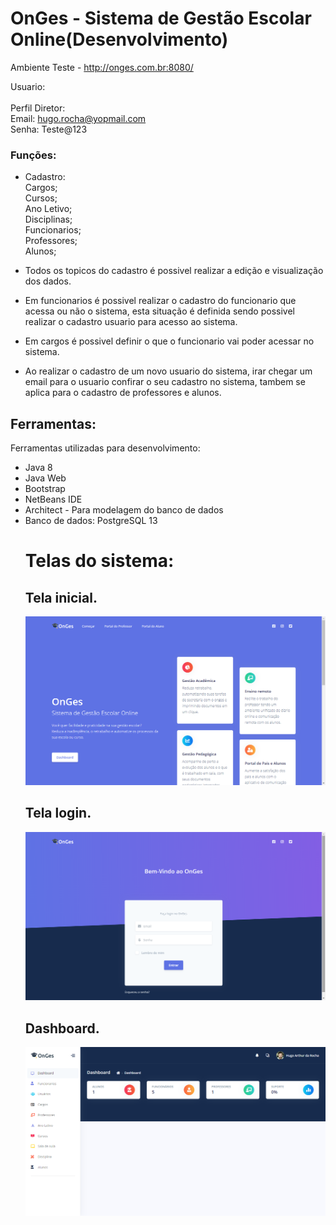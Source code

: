 # OnGes - Sistema de Gestão Escolar Online(Desenvolvimento)

Ambiente Teste - http://onges.com.br:8080/

Usuario:<br>
<br>
Perfil Diretor:<br>
Email: hugo.rocha@yopmail.com<br>
Senha: Teste@123<br>

### Funções:

- Cadastro:<br>
    Cargos;<br>
    Cursos;<br>
    Ano Letivo;<br>
    Disciplinas;<br>
    Funcionarios;<br>
    Professores;<br>
    Alunos;<br>

- Todos os topicos do cadastro é possivel realizar a edição e visualização dos dados.
- Em funcionarios é possivel realizar o cadastro do funcionario que acessa ou não o sistema, esta situação é definida sendo possivel realizar o cadastro usuario para acesso ao sistema.
- Em cargos é possivel definir o que o funcionario vai poder acessar no sistema.
- Ao realizar o cadastro de um novo usuario do sistema, irar chegar um email para o usuario confirar o seu cadastro no sistema, tambem se aplica para o cadastro de professores e alunos.


## Ferramentas:
<p align="justify">Ferramentas utilizadas para desenvolvimento:</p>
<ul>
<li>Java 8</li>
<li>Java Web</li>
<li>Bootstrap</li>
<li>NetBeans IDE</li>
<li>Architect - Para modelagem do banco de dados</li>
<li>Banco de dados: PostgreSQL 13</li>

# Telas do sistema:
    
## Tela inicial.
![](./assets/img/icons/start.png)
    
## Tela login.
![](./assets/img/icons/login.png)

## Dashboard.
![](./assets/img/icons/dashboard.png)
